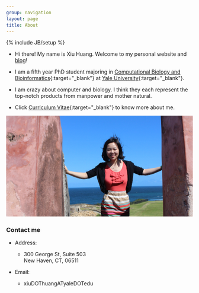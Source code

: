 ```yaml
---
group: navigation
layout: page
title: About
---
```


{% include JB/setup %}

-   Hi there! My name is Xiu Huang. Welcome to my personal website and
    [blog](</archive.html>)!

-   I am a fifth year PhD student majoring in [Computational Biology and
    Bioinformatics](<http://cbb.yale.edu/>){:target="_blank"} at [Yale
    University](<http://www.yale.edu/>){:target="_blank"}.

-   I am crazy about computer and biology. I think they each represent the
    top-notch products from manpower and mother natural.

-   Click [Curriculum Vitae](</assets/pdf/XiuHuang.pdf>){:target="_blank"} to know more about me.

![](<./assets/images/IMG_2094-2.png>)

### Contact me

-   Address:

    -   300 George St, Suite 503  
        New Haven, CT, 06511

-   Email:

    -   xiuDOThuangATyaleDOTedu
